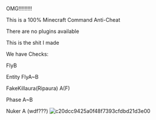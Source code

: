 OMG!!!!!!!!!

This is a 100% Minecraft Command Anti-Cheat

There are no plugins available

This is the shit I made

We have Checks:

FlyB

Entity FlyA~B

FakeKillaura(Ripaura) A(F)

Phase A~B

Nuker A (wdf???)
![c20dcc9425a0f48f7393cfdbd21d3e00](https://github.com/user-attachments/assets/7ce32ff6-ea5c-40ea-8424-956f0c64999f)
